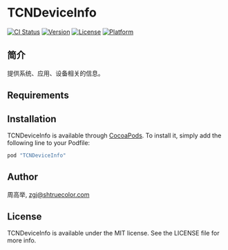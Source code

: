 # TCNDeviceInfo

[![CI Status](http://img.shields.io/travis/周高举/TCNDeviceInfo.svg?style=flat)](https://travis-ci.org/周高举/TCNDeviceInfo)
[![Version](https://img.shields.io/cocoapods/v/TCNDeviceInfo.svg?style=flat)](http://cocoapods.org/pods/TCNDeviceInfo)
[![License](https://img.shields.io/cocoapods/l/TCNDeviceInfo.svg?style=flat)](http://cocoapods.org/pods/TCNDeviceInfo)
[![Platform](https://img.shields.io/cocoapods/p/TCNDeviceInfo.svg?style=flat)](http://cocoapods.org/pods/TCNDeviceInfo)

## 简介

提供系统、应用、设备相关的信息。

## Requirements

## Installation

TCNDeviceInfo is available through [CocoaPods](http://cocoapods.org). To install
it, simply add the following line to your Podfile:

```ruby
pod "TCNDeviceInfo"
```

## Author

周高举, zgj@shtruecolor.com

## License

TCNDeviceInfo is available under the MIT license. See the LICENSE file for more info.
